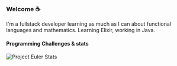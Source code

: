 ### Welcome ☕

I'm a fullstack developer learning as much as I can about functional languages and mathematics. Learning Elixir, working in Java.

#### Programming Challenges & stats

![Project Euler Stats](https://projecteuler.net/profile/tajacks.png)
